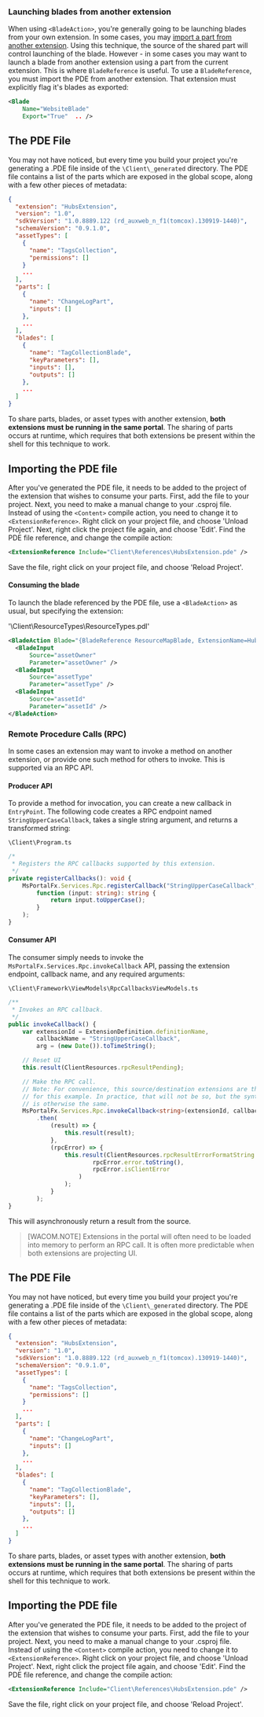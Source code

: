 
<a name="launching-blades-from-another-extension"></a>
### Launching blades from another extension

When using `<BladeAction>`, you're generally going to be launching blades from your own extension.  In some cases, you may [import a part from another extension](portalfx-parts-sharing.md).  Using this technique, the source of the shared part will control launching of the blade.  However - in some cases you may want to launch a blade from another extension using a part from the current extension.  This is where `BladeReference` is useful.  To use a `BladeReference`, you must import the PDE from another extension.  That extension must explicitly flag it's blades as exported:

```xml
<Blade
	Name="WebsiteBlade"
	Export="True"  .. />
```

<a name="the-pde-file"></a>
## The PDE File

You may not have noticed, but every time you build your project you're generating a .PDE file inside of the `\Client\_generated` directory. The PDE file contains a list of the parts which are exposed in the global scope, along with a few other pieces of metadata:

```json
{
  "extension": "HubsExtension",
  "version": "1.0",
  "sdkVersion": "1.0.8889.122 (rd_auxweb_n_f1(tomcox).130919-1440)",
  "schemaVersion": "0.9.1.0",
  "assetTypes": [
    {
      "name": "TagsCollection",
      "permissions": []
    }
    ...
  ],
  "parts": [
    {
      "name": "ChangeLogPart",
      "inputs": []
    },
    ...
  ],
  "blades": [
    {
      "name": "TagCollectionBlade",
      "keyParameters": [],
      "inputs": [],
      "outputs": []
    },
    ...
  ]
}
```

To share parts, blades, or asset types with another extension, **both extensions must be running in the same portal**. The sharing of parts occurs at runtime, which requires that both extensions be present within the shell for this technique to work.

<a name="importing-the-pde-file"></a>
## Importing the PDE file

After you've generated the PDE file, it needs to be added to the project of the extension that wishes to consume your parts. First, add the file to your project. Next, you need to make a manual change to your .csproj file. Instead of using the `<Content>` compile action, you need to change it to `<ExtensionReference>`. Right click on your project file, and choose 'Unload Project'. Next, right click the project file again, and choose 'Edit'. Find the PDE file reference, and change the compile action:

```xml
<ExtensionReference Include="Client\References\HubsExtension.pde" />
```

Save the file, right click on your project file, and choose 'Reload Project'.


<a name="importing-the-pde-file-consuming-the-blade"></a>
#### Consuming the blade

To launch the blade referenced by the PDE file, use a `<BladeAction>` as usual, but specifying the extension:

'\Client\ResourceTypes\ResourceTypes.pdl'

```xml
<BladeAction Blade="{BladeReference ResourceMapBlade, ExtensionName=HubsExtension}">
  <BladeInput
      Source="assetOwner"
      Parameter="assetOwner" />
  <BladeInput
      Source="assetType"
      Parameter="assetType" />
  <BladeInput
      Source="assetId"
      Parameter="assetId" />
</BladeAction>
```


<a name="importing-the-pde-file-remote-procedure-calls-rpc"></a>
### Remote Procedure Calls (RPC)

In some cases an extension may want to invoke a method on another extension, or provide one such method for others to invoke. This is supported via an RPC API.

<a name="importing-the-pde-file-remote-procedure-calls-rpc-producer-api"></a>
#### Producer API

To provide a method for invocation, you can create a new callback in `EntryPoint`.  The following code creates a RPC endpoint named `StringUpperCaseCallback`, takes a single string argument, and returns a transformed string:

`\Client\Program.ts`

```ts
/*
 * Registers the RPC callbacks supported by this extension.
 */
private registerCallbacks(): void {
    MsPortalFx.Services.Rpc.registerCallback("StringUpperCaseCallback",
    	function (input: string): string {
        	return input.toUpperCase();
        }
    );
}
```
<a name="importing-the-pde-file-remote-procedure-calls-rpc-consumer-api"></a>
#### Consumer API

The consumer simply needs to invoke the `MsPortalFx.Services.Rpc.invokeCallback` API, passing the extension endpoint, callback name, and any required arguments:

`\Client\Framework\ViewModels\RpcCallbacksViewModels.ts`

```ts
/**
 * Invokes an RPC callback.
 */
public invokeCallback() {
    var extensionId = ExtensionDefinition.definitionName,
        callbackName = "StringUpperCaseCallback",
        arg = (new Date()).toTimeString();

    // Reset UI
    this.result(ClientResources.rpcResultPending);

    // Make the RPC call.
    // Note: For convenience, this source/destination extensions are the same
    // for this example. In practice, that will not be so, but the syntax/behavior
    // is otherwise the same.
    MsPortalFx.Services.Rpc.invokeCallback<string>(extensionId, callbackName, arg)
    	.then(
	        (result) => {
	            this.result(result);
	        },
	        (rpcError) => {
	            this.result(ClientResources.rpcResultErrorFormatString.format(
	            		rpcError.error.toString(),
	            		rpcError.isClientError
	            	)
	           	);
	        }
	    );
}
```

This will asynchronously return a result from the source.

> [WACOM.NOTE] Extensions in the portal will often need to be loaded into memory to perform an RPC call. It is often more predictable when both extensions are projecting UI.


<a name="the-pde-file"></a>
## The PDE File

You may not have noticed, but every time you build your project you're generating a .PDE file inside of the `\Client\_generated` directory. The PDE file contains a list of the parts which are exposed in the global scope, along with a few other pieces of metadata:

```json
{
  "extension": "HubsExtension",
  "version": "1.0",
  "sdkVersion": "1.0.8889.122 (rd_auxweb_n_f1(tomcox).130919-1440)",
  "schemaVersion": "0.9.1.0",
  "assetTypes": [
    {
      "name": "TagsCollection",
      "permissions": []
    }
    ...
  ],
  "parts": [
    {
      "name": "ChangeLogPart",
      "inputs": []
    },
    ...
  ],
  "blades": [
    {
      "name": "TagCollectionBlade",
      "keyParameters": [],
      "inputs": [],
      "outputs": []
    },
    ...
  ]
}
```

To share parts, blades, or asset types with another extension, **both extensions must be running in the same portal**. The sharing of parts occurs at runtime, which requires that both extensions be present within the shell for this technique to work.

<a name="importing-the-pde-file"></a>
## Importing the PDE file

After you've generated the PDE file, it needs to be added to the project of the extension that wishes to consume your parts. First, add the file to your project. Next, you need to make a manual change to your .csproj file. Instead of using the `<Content>` compile action, you need to change it to `<ExtensionReference>`. Right click on your project file, and choose 'Unload Project'. Next, right click the project file again, and choose 'Edit'. Find the PDE file reference, and change the compile action:

```xml
<ExtensionReference Include="Client\References\HubsExtension.pde" />
```

Save the file, right click on your project file, and choose 'Reload Project'.


